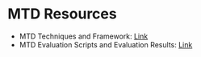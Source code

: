 # MTD Resources
* MTD Techniques and Framework: [Link](https://github.com/Cyber-Tracer/MTDFramework)
* MTD Evaluation Scripts and Evaluation Results: [Link](https://github.com/Cyber-Tracer/MTDFrameworkPlaybooks)
